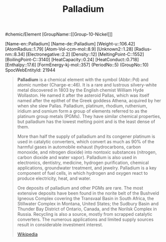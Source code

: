 ﻿---
title: "Palladium"
type: Element

---
#chemic/Element 
[GroupName::[[Group-10-Nickel]]]

[Name-en::Palladium]
[Name-de::Palladium]
[Weight-u::106.42]
[AtomRadius::1.79]
[Atom-Vol-ccm-mol::8.9]
[Unknown2::1.28]
[Radius-nm::8.34]
[Electronegative::2.2]
[Density::12]
[MeltingPoint-C::1552]
[BoilingPoint-C::3140]
[HeatCapacity::0.24]
[HeatConduct::0.718]
[Enthalpy::17.6]
[FormEnergy-kj-mol::357]
(PeriodNo::5)
(GroupNo::10)
SpocWebEntityId: 21944


> **Palladium** is a chemical element with the symbol (Abbr::Pd) and atomic number (Charge-e::46). It is a rare and lustrous silvery-white metal discovered in 1803 by the English chemist William Hyde Wollaston. He named it after the asteroid Pallas, which was itself named after the epithet of the Greek goddess Athena, acquired by her when she slew Pallas. Palladium, platinum, rhodium, ruthenium, iridium and osmium form a group of elements referred to as the platinum group metals (PGMs). They have similar chemical properties, but palladium has the lowest melting point and is the least dense of them.
>
> More than half the supply of palladium and its congener platinum is used in catalytic converters, which convert as much as 90% of the harmful gases in automobile exhaust (hydrocarbons, carbon monoxide, and nitrogen dioxide) into nontoxic substances (nitrogen, carbon dioxide and water vapor). Palladium is also used in electronics, dentistry, medicine, hydrogen purification, chemical applications, groundwater treatment, and jewelry. Palladium is a key component of fuel cells, in which hydrogen and oxygen react to produce electricity, heat, and water.
>
> Ore deposits of palladium and other PGMs are rare. The most extensive deposits have been found in the norite belt of the Bushveld Igneous Complex covering the Transvaal Basin in South Africa, the Stillwater Complex in Montana, United States; the Sudbury Basin and Thunder Bay District of Ontario, Canada, and the Norilsk Complex in Russia. Recycling is also a source, mostly from scrapped catalytic converters. The numerous applications and limited supply sources result in considerable investment interest.
>
> [Wikipedia](https://en.wikipedia.org/wiki/Palladium)

